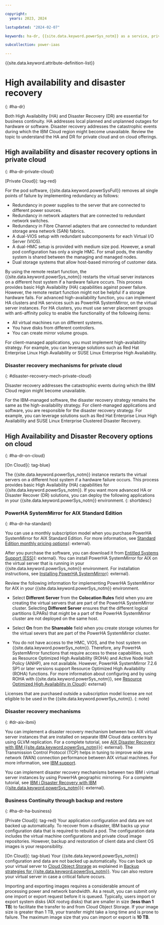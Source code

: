 ```yaml
---

copyright:
  years: 2023, 2024

lastupdated: "2024-02-07"

keywords: ha-dr, {{site.data.keyword.powerSys_notm}} as a service, private cloud, before you begin, terminology

subcollection: power-iaas

---
```


{{site.data.keyword.attribute-definition-list}}

# High availability and disaster recovery
{: #ha-dr}

Both High Availability (HA) and Disaster Recovery (DR) are essential for business continuity. HA addresses local planned and unplanned outages for hardware or software. Disaster recovery addresses the catastrophic events during which the IBM Cloud region might become unavailable. Review the topic to understand the HA and DR for private cloud and on cloud offerings.

## High availability and disaster recovery options in private cloud
{: #ha-dr-private-cloud}

[Private Cloud]{: tag-red}

For the pod software, {{site.data.keyword.powerSysFull}} removes all single points of failure by implementing redundancy as follows:

- Redundancy in power supplies to the server that are connected to different power sources.
- Redundancy in network adapters that are connected to redundant network switches.
- Redundancy in Fibre Channel adapters that are connected to redundant storage area network (SAN) fabrics.
- A dual-VIOS setup with redundant subcomponents for each Virtual I/O Server (VIOS).
- A dual-HMC setup is provided with medium size pod. However, a small pod configuration has only a single HMC. For small pods, the standby system is shared between the managing and managed nodes.
- Dual storage systems that allow host-based mirroring of customer data.

By using the remote restart function, the {{site.data.keyword.powerSys_notm}} restarts the virtual server instances on a different host system if a hardware failure occurs. This process provides basic High Availability (HA) capabilities against power failure. However, the remote restart function might not be helpful if a storage hardware fails. For advanced high-availability function, you can implement HA clusters and HA services such as PowerHA SystemMirror, on the virtual server instances. For HA clusters, you must use server placement groups with anti-affinity policy to enable the functionality of the following items:
* All virtual machines run on different systems.
* You have disks from different controllers.
* You can create mirror volume groups.

For client-managed applications, you must implement high-availability strategy. For example, you can leverage solutions such as Red Hat Enterprise Linux High Availability or SUSE Linux Enterprise High Availability.

### Disaster recovery mechanisms for private cloud
{: #disaster-recovery-mech-private-cloud}

Disaster recovery addresses the catastrophic events during which the IBM Cloud region might become unavailable.

For the IBM-managed software, the disaster recovery strategy remains the same as the high-availability strategy. For client-managed applications and software, you are responsible for the disaster recovery strategy. For example, you can leverage solutions such as Red Hat Enterprise Linux High Availability and SUSE Linux Enterprise Clustered Disaster Recovery.


## High Availability and Disaster Recovery options on cloud
{: #ha-dr-on-cloud}

[On Cloud]{: tag-blue}

The {{site.data.keyword.powerSys_notm}} instance restarts the virtual servers on a different host system if a hardware failure occurs. This process provides basic High Availability (HA) capabilities for {{site.data.keyword.powerSys_notm}}. If you want more advanced HA or Disaster Recover (DR) solutions, you can deploy the following applications in your {{site.data.keyword.powerSys_notm}} environment.
{: shortdesc}

### PowerHA SystemMirror for AIX Standard Edition
{: #ha-dr-ha-standard}

You can use a monthly subscription model when you purchase PowerHA SystemMirror for AIX Standard Edition. For more information, see [Standard Edition monthly pricing options](https://www.ibm.com/docs/en/announcements/archive/ENUS219-288){: external}.

After you purchase the software, you can download it from [Entitled Systems Support (ESS)](https://www.ibm.com/servers/eserver/ess/index.wss){: external}. You can install PowerHA SystemMirror for AIX on the virtual server that is running in your {{site.data.keyword.powerSys_notm}} environment. For installation instructions, see [Installing PowerHA SystemMirror](https://www.ibm.com/support/knowledgecenter/SSPHQG_7.2/install/ha_install.html){: external}.

Review the following information for implementing PowerHA SystemMirror for AIX in your {{site.data.keyword.powerSys_notm}} environment.

- Select **Different Server** from the **Colocation Rules** field when you are creating the virtual servers that are part of the PowerHA SystemMirror cluster. Selecting **Different Server** ensures that the different logical partitions (LPARs) that might be a part of the PowerHA SystemMirror cluster are not deployed on the same host.

- Select **On** from the **Shareable** field when you create storage volumes for the virtual severs that are part of the PowerHA SystemMirror cluster.

- You do not have access to the HMC, VIOS, and the host system on {{site.data.keyword.powerSys_notm}}. Therefore, any PowerHA SystemMirror functions that require access to these capabilities, such as Resource Optimized High Availability (ROHA) and Active Node Halt Policy (ANHP), are not available. However, PowerHA SystemMirror 7.2.6 SP1 or later versions support Resource Optimized High Availability (ROHA) functions. For more information about configuring and by using ROHA with {{site.data.keyword.powerSys_notm}}, see [Resource Optimized High Availability in Cloud](https://www.ibm.com/docs/en/powerha-aix/7.2?topic=administering-resources-optimized-high-availability-in-cloud){: external}

Licenses that are purchased outside a subscription model license are not eligible to be used in the {{site.data.keyword.powerSys_notm}}.
{: note}

### Disaster recovery mechanisms
{: #dr-aix-ibmi}

You can implement a disaster recovery mechanism between two AIX virtual server instances that are installed on separate IBM Cloud data centers by using GLVM replication. For a complete tutorial, see [AIX Disaster Recovery with IBM {{site.data.keyword.powerSys_notm}}](https://cloud.ibm.com/media/docs/downloads/power-iaas-tutorials/PowerVS_AIX_DR_Tutorial_v1.pdf){: external}. The Transmission Control Protocol (TCP) helps in tuning to improve wide area network (WAN) connection performance between AIX virtual machines. For more information, see [IBM support](https://www.ibm.com/support/pages/node/6410510).

You can implement disaster recovery mechanisms between two IBM i virtual server instances by using PowerHA geographic mirroring. For a complete tutorial, see [IBM i Disaster Recovery with IBM {{site.data.keyword.powerSys_notm}}](https://cloud.ibm.com/media/docs/downloads/power-iaas-tutorials/PowerVS_IBMi_DR_Tutorial_v1.pdf){: external}.

### Business Continuity through backup and restore
{: #ha-dr-ha-business}

[Private Cloud]{: tag-red} Your application configuration and data are not backed up automatically. To recover from a disaster, IBM backs up your configuration data that is required to rebuild a pod. The configuration data includes the virtual machine configurations and private cloud image repositories. However, backup and restoration of client data and client OS images is your responsibility.

[On Cloud]{: tag-blue} Your {{site.data.keyword.powerSys_notm}} configuration and data are not backed up automatically. You can back up your virtual server to [Cloud Object Storage](/docs/cloud-object-storage?topic=cloud-object-storage-getting-started-cloud-object-storage) as explained in [Backup strategies for {{site.data.keyword.powerSys_notm}}](/docs/power-iaas?topic=power-iaas-backup-strategies). You can also restore your virtual server in case a critical failure occurs.

Importing and exporting images requires a considerable amount of processing power and network bandwidth. As a result, you can submit only one import or export request before it is queued. Typically, users import or export system disks (AIX rootvg disks) that are smaller in size (**less than 1 TB**) to facilitate the transfer to and from Cloud Object Storage. If your image size is greater than 1 TB, your transfer might take a long time and is prone to failure. The maximum image size that you can import or export is **10 TB**.
